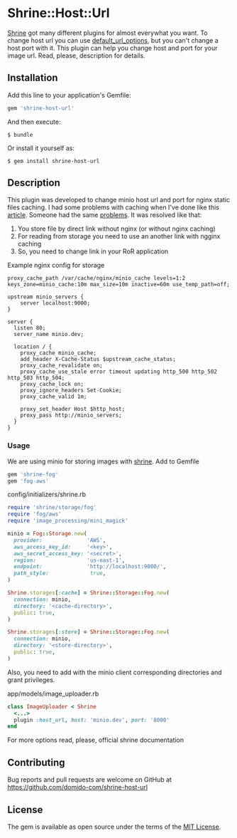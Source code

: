 # Shrine::Host::Url

[Shrine](https://github.com/janko-m/shrine) got many different plugins for almost everywhat you want. To change host url you can use [default_url_options](http://shrinerb.com/rdoc/classes/Shrine/Plugins/DefaultUrlOptions.html), but you can't change a host port with it. This plugin can help you change host and port for your image url. Read, please, description for details.

## Installation

Add this line to your application's Gemfile:

```ruby
gem 'shrine-host-url'
```

And then execute:

    $ bundle

Or install it yourself as:

    $ gem install shrine-host-url

## Description

This plugin was developed to change minio host url and port for nginx static files caching.
I had some problems with caching when I've done like this [article](https://blog.minio.io/enterprise-grade-cloud-storage-with-nginx-plus-and-minio-e708fb4cb3e8). Someone had the same [problems](https://github.com/minio/minio/issues/4120). It was resolved like that:
1. You store file by direct link without nginx (or without nginx caching)
2. For reading from storage you need to use an another link with ngginx caching
3. So, you need to change link in your RoR application

Example nginx config for storage

```
proxy_cache_path /var/cache/nginx/minio_cache levels=1:2 keys_zone=minio_cache:10m max_size=10m inactive=60m use_temp_path=off;

upstream minio_servers {
    server localhost:9000;
}

server {
  listen 80;
  server_name minio.dev;

  location / {
    proxy_cache minio_cache;
    add_header X-Cache-Status $upstream_cache_status;
    proxy_cache_revalidate on;
    proxy_cache_use_stale error timeout updating http_500 http_502 http_503 http_504;
    proxy_cache_lock on;
    proxy_ignore_headers Set-Cookie;
    proxy_cache_valid 1m;

    proxy_set_header Host $http_host;
    proxy_pass http://minio_servers;
  }
}
```

### Usage

We are using minio for storing images with [shrine](http://shrinerb.com).
Add to Gemfile

```ruby
gem 'shrine-fog'
gem 'fog-aws'
```

config/initializers/shrine.rb

```ruby
require 'shrine/storage/fog'
require 'fog/aws'
require 'image_processing/mini_magick'

minio = Fog::Storage.new(
  provider:              'AWS',
  aws_access_key_id:     '<key>',
  aws_secret_access_key: '<secret>',
  region:                'us-east-1',
  endpoint:              'http://localhost:9000/',
  path_style:             true,
)

Shrine.storages[:cache] = Shrine::Storage::Fog.new(
  connection: minio,
  directory: '<cache-directory>',
  public: true,
)

Shrine.storages[:store] = Shrine::Storage::Fog.new(
  connection: minio,
  directory: '<store-directory>',
  public: true,
)
```

Also, you need to add with the minio client corresponding directories and grant privileges.

app/models/image_uploader.rb

```ruby
class ImageUploader < Shrine
  <...>
  plugin :host_url, host: 'minio.dev', port: '8000'
end
```

For more options read, please, official shrine documentation

## Contributing

Bug reports and pull requests are welcome on GitHub at https://github.com/domido-com/shrine-host-url

## License

The gem is available as open source under the terms of the [MIT License](https://opensource.org/licenses/MIT).
